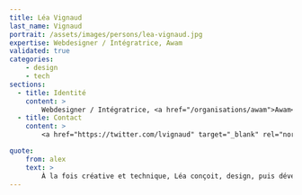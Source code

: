 ```yaml
---
title: Léa Vignaud
last_name: Vignaud
portrait: /assets/images/persons/lea-vignaud.jpg
expertise: Webdesigner / Intégratrice, Awam
validated: true
categories:
    - design
    - tech
sections:
  - title: Identité
    content: >
        Webdesigner / Intégratrice, <a href="/organisations/awam">Awam</a>
  - title: Contact
    content: >
        <a href="https://twitter.com/lvignaud" target="_blank" rel="noreferrer">Twitter</a>

quote:
    from: alex
    text: >
        À la fois créative et technique, Léa conçoit, design, puis développe des sites et e-commerces avec une efficacité et une adaptation sans égales ! Et c'est aussi l'incarnation de la joie de vivre.
---
```


